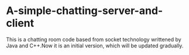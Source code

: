 # A-simple-chatting-server-and-client
This is a chatting room code based from socket technology writtened by Java and C++.Now it is an initial version, which will be updated gradually.
